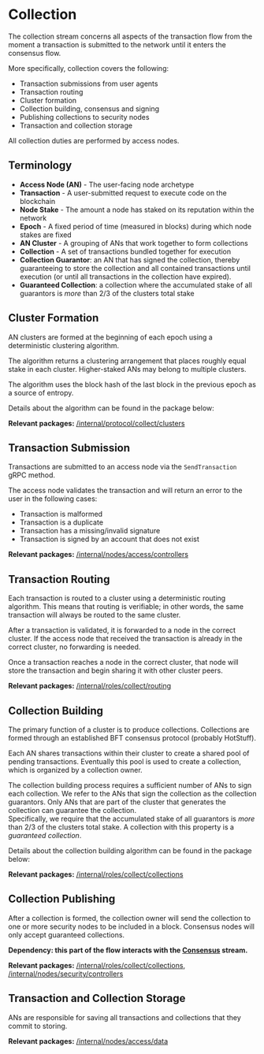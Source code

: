 # Collection

The collection stream concerns all aspects of the transaction flow from the moment a transaction is submitted to the network until it enters the consensus flow. 

More specifically, collection covers the following:

- Transaction submissions from user agents
- Transaction routing
- Cluster formation
- Collection building, consensus and signing
- Publishing collections to security nodes
- Transaction and collection storage

All collection duties are performed by access nodes.

## Terminology

* **Access Node (AN)** - The user-facing node archetype
* **Transaction** - A user-submitted request to execute code on the blockchain
* **Node Stake** - The amount a node has staked on its reputation within the network
* **Epoch** - A fixed period of time (measured in blocks) during which node stakes are fixed
* **AN Cluster** - A grouping of ANs that work together to form collections
* **Collection** - A set of transactions bundled together for execution
* **Collection Guarantor**: an AN that has signed the collection, thereby guaranteeing to store the collection and all contained transactions until execution (or until all transactions in the collection have expired).
* **Guaranteed Collection**: a collection where the accumulated stake of all guarantors is _more_ than 2/3 of the clusters total stake

## Cluster Formation

AN clusters are formed at the beginning of each epoch using a deterministic clustering algorithm. 

The algorithm returns a clustering arrangement that places roughly equal stake in each cluster. Higher-staked ANs may belong to multiple clusters.

The algorithm uses the block hash of the last block in the previous epoch as a source of entropy.

Details about the algorithm can be found in the package below:

**Relevant packages:** [/internal/protocol/collect/clusters](/internal/protocol/collect/clusters)


## Transaction Submission

Transactions are submitted to an access node via the `SendTransaction` gRPC method.

The access node validates the transaction and will return an error to the user in the following cases:

- Transaction is malformed
- Transaction is a duplicate
- Transaction has a missing/invalid signature
- Transaction is signed by an account that does not exist

**Relevant packages:** [/internal/nodes/access/controllers](/internal/nodes/access/controllers)



## Transaction Routing

Each transaction is routed to a cluster using a deterministic routing algorithm. This means that routing is verifiable; in other words, the same transaction will always be routed to the same cluster.

After a transaction is validated, it is forwarded to a node in the correct cluster. If the access node that received the transaction is already in the correct cluster, no forwarding is needed.

Once a transaction reaches a node in the correct cluster, that node will store the transaction and begin sharing it with other cluster peers.

**Relevant packages:** [/internal/roles/collect/routing](../../../internal/roles/collect/routing)

## Collection Building

The primary function of a cluster is to produce collections. Collections are formed through an established BFT consensus protocol (probably HotStuff). 

Each AN shares transactions within their cluster to create a shared pool of pending transactions. Eventually this pool is used to create a collection, which is organized by a collection owner.

The collection building process requires a sufficient number of ANs to sign each collection. We refer to the ANs that sign the collection as the collection guarantors. Only ANs that are part of the cluster that generates the collection can guarantee the collection.  
Specifically, we require that the accumulated stake of all guarantors is _more_ than 2/3 of the clusters total stake. A collection with this property is a _guaranteed collection_.

Details about the collection building algorithm can be found in the package below:

**Relevant packages:** [/internal/roles/collect/collections](../../../internal/roles/collect/collections)

## Collection Publishing

After a collection is formed, the collection owner will send the collection to one or more security nodes to be included in a block.
Consensus nodes will only accept guaranteed collections.

**Dependency: this part of the flow interacts with the [Consensus](../../../internal/roles/consensus/) stream.**


**Relevant packages:** [/internal/roles/collect/collections](../../../internal/roles/collect/collections), [/internal/nodes/security/controllers](/internal/nodes/security/controllers)

## Transaction and Collection Storage

ANs are responsible for saving all transactions and collections that they commit to storing.

**Relevant packages:** [/internal/nodes/access/data](/internal/nodes/access/data)
